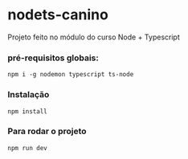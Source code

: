 # nodets-canino
Projeto feito no módulo do curso Node + Typescript

### pré-requisitos globais:
`npm i -g nodemon typescript ts-node`

### Instalação
`npm install`

### Para rodar o projeto
`npm run dev`